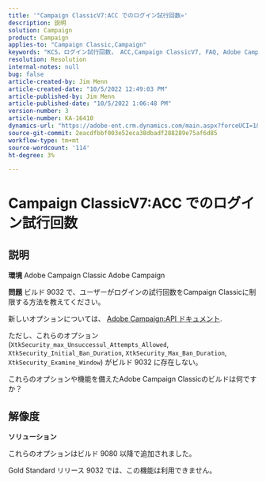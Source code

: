 ```yaml
---
title: '"Campaign ClassicV7:ACC でのログイン試行回数»'
description: 説明
solution: Campaign
product: Campaign
applies-to: "Campaign Classic,Campaign"
keywords: "KCS，ログイン試行回数， ACC,Campaign ClassicV7, FAQ, Adobe Campaign Classic, Adobe Campaign"
resolution: Resolution
internal-notes: null
bug: false
article-created-by: Jim Menn
article-created-date: "10/5/2022 12:49:03 PM"
article-published-by: Jim Menn
article-published-date: "10/5/2022 1:06:48 PM"
version-number: 3
article-number: KA-16410
dynamics-url: "https://adobe-ent.crm.dynamics.com/main.aspx?forceUCI=1&pagetype=entityrecord&etn=knowledgearticle&id=ee011d13-ac44-ed11-bba1-000d3a3064b8"
source-git-commit: 2eacdfbbf003e52eca38dbadf288289e75af6d85
workflow-type: tm+mt
source-wordcount: '114'
ht-degree: 3%

---
```


# Campaign ClassicV7:ACC でのログイン試行回数

## 説明


<b>環境</b>
Adobe Campaign Classic Adobe Campaign

<b>問題</b>
ビルド 9032 で、ユーザーがログインの試行回数をCampaign Classicに制限する方法を教えてください。

新しいオプションについては、 [Adobe Campaign:API ドキュメント](https://experienceleague.adobe.com/developer/campaign-api/api/sm-session-Logon.html).

ただし、これらのオプション (`XtkSecurity_max_Unsuccessul_Attempts_Allowed`, `XtkSecurity_Initial_Ban_Duration`, `XtkSecurity_Max_Ban_Duration`, `XtkSecurity_Examine_Window`) がビルド 9032 に存在しない。

これらのオプションや機能を備えたAdobe Campaign Classicのビルドは何ですか？


## 解像度


<b>ソリューション</b>

これらのオプションはビルド 9080 以降で追加されました。

Gold Standard リリース 9032 では、この機能は利用できません。
